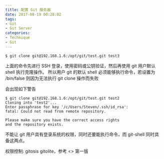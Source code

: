 ```yaml
---
title: 配置 Git 服务器
date: 2017-08-19 00:28:02
tags:
- Git
- Git Server
categories:
- Technique
- Git
---
```


```terminal
$ git clone git@192.168.1.6:/opt/git/test.git test3
```

上面的命令先进行 SSH 登录，使用密码或公钥验证，然后再使用 git 用户默认 shell 执行克隆操作。
所以用户 git 的默认 shell 必须能够执行命令，若设置为 /bin/false 则因为无法执行 git clone 操作而失败

<!-- more -->

会出现如下警告

```terminal
$ git clone git@192.168.1.6:/opt/git/test.git test2
Cloning into 'test2'...
Enter passphrase for key '/c/Users/Steven/.ssh/id_rsa':
fatal: Could not read from remote repository.

Please make sure you have the correct access rights
and the repository exists.
```

不能让 git 用户具有登录系统的权限，同时还要能执行命令，而 git-shell 同时具备这两点。

权限控制: gitosis gitolite，参考 <<Pro Git>> 第一版
